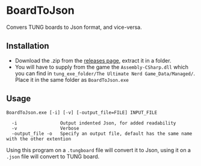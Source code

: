 # BoardToJson
Convers TUNG boards to Json format, and vice-versa.

## Installation

  - Download the .zip from the [releases page](https://github.com/Stenodyon/BoardToJson/releases), extract it in a folder.
  - You will have to supply from the game the `Assembly-CSharp.dll` which you can find in
  `tung_exe_folder/The Ultimate Nerd Game_Data/Managed/`. Place it in the same folder as `BoardToJson.exe`

## Usage
```
BoardToJson.exe [-i] [-v] [-output_file=FILE] INPUT_FILE

  -i                Output indented Json, for added readability
  -v                Verbose
  -output_file -o   Specify an output file, default has the same name with the other extention
```
Using this program on a `.tungboard` file will convert it to Json, using it on a `.json` file will
convert to TUNG board.
